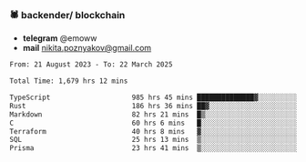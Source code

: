 ### 🕷 backender/ blockchain
- **telegram** @emoww
- **mail** nikita.poznyakov@gmail.com

<!--START_SECTION:waka-->

```txt
From: 21 August 2023 - To: 22 March 2025

Total Time: 1,679 hrs 12 mins

TypeScript                    985 hrs 45 mins ██████████████▓░░░░░░░░░░   58.52 %
Rust                          186 hrs 36 mins ██▓░░░░░░░░░░░░░░░░░░░░░░   11.08 %
Markdown                      82 hrs 21 mins  █▒░░░░░░░░░░░░░░░░░░░░░░░   04.89 %
C                             60 hrs 6 mins   █░░░░░░░░░░░░░░░░░░░░░░░░   03.57 %
Terraform                     40 hrs 8 mins   ▓░░░░░░░░░░░░░░░░░░░░░░░░   02.38 %
SQL                           25 hrs 13 mins  ▒░░░░░░░░░░░░░░░░░░░░░░░░   01.50 %
Prisma                        23 hrs 41 mins  ▒░░░░░░░░░░░░░░░░░░░░░░░░   01.41 %
```

<!--END_SECTION:waka-->




